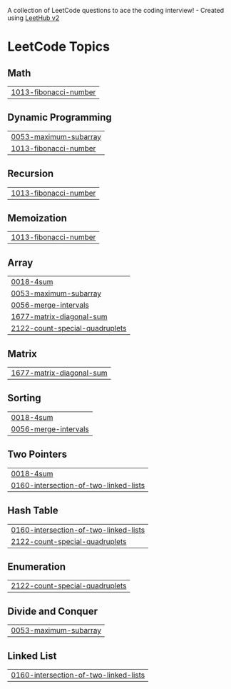 A collection of LeetCode questions to ace the coding interview! - Created using [LeetHub v2](https://github.com/arunbhardwaj/LeetHub-2.0)
<!---LeetCode Topics Start-->
# LeetCode Topics
## Math
|  |
| ------- |
| [1013-fibonacci-number](https://github.com/Manoj-1022/leetcode/tree/master/1013-fibonacci-number) |
## Dynamic Programming
|  |
| ------- |
| [0053-maximum-subarray](https://github.com/Manoj-1022/leetcode/tree/master/0053-maximum-subarray) |
| [1013-fibonacci-number](https://github.com/Manoj-1022/leetcode/tree/master/1013-fibonacci-number) |
## Recursion
|  |
| ------- |
| [1013-fibonacci-number](https://github.com/Manoj-1022/leetcode/tree/master/1013-fibonacci-number) |
## Memoization
|  |
| ------- |
| [1013-fibonacci-number](https://github.com/Manoj-1022/leetcode/tree/master/1013-fibonacci-number) |
## Array
|  |
| ------- |
| [0018-4sum](https://github.com/Manoj-1022/leetcode/tree/master/0018-4sum) |
| [0053-maximum-subarray](https://github.com/Manoj-1022/leetcode/tree/master/0053-maximum-subarray) |
| [0056-merge-intervals](https://github.com/Manoj-1022/leetcode/tree/master/0056-merge-intervals) |
| [1677-matrix-diagonal-sum](https://github.com/Manoj-1022/leetcode/tree/master/1677-matrix-diagonal-sum) |
| [2122-count-special-quadruplets](https://github.com/Manoj-1022/leetcode/tree/master/2122-count-special-quadruplets) |
## Matrix
|  |
| ------- |
| [1677-matrix-diagonal-sum](https://github.com/Manoj-1022/leetcode/tree/master/1677-matrix-diagonal-sum) |
## Sorting
|  |
| ------- |
| [0018-4sum](https://github.com/Manoj-1022/leetcode/tree/master/0018-4sum) |
| [0056-merge-intervals](https://github.com/Manoj-1022/leetcode/tree/master/0056-merge-intervals) |
## Two Pointers
|  |
| ------- |
| [0018-4sum](https://github.com/Manoj-1022/leetcode/tree/master/0018-4sum) |
| [0160-intersection-of-two-linked-lists](https://github.com/Manoj-1022/leetcode/tree/master/0160-intersection-of-two-linked-lists) |
## Hash Table
|  |
| ------- |
| [0160-intersection-of-two-linked-lists](https://github.com/Manoj-1022/leetcode/tree/master/0160-intersection-of-two-linked-lists) |
| [2122-count-special-quadruplets](https://github.com/Manoj-1022/leetcode/tree/master/2122-count-special-quadruplets) |
## Enumeration
|  |
| ------- |
| [2122-count-special-quadruplets](https://github.com/Manoj-1022/leetcode/tree/master/2122-count-special-quadruplets) |
## Divide and Conquer
|  |
| ------- |
| [0053-maximum-subarray](https://github.com/Manoj-1022/leetcode/tree/master/0053-maximum-subarray) |
## Linked List
|  |
| ------- |
| [0160-intersection-of-two-linked-lists](https://github.com/Manoj-1022/leetcode/tree/master/0160-intersection-of-two-linked-lists) |
<!---LeetCode Topics End-->